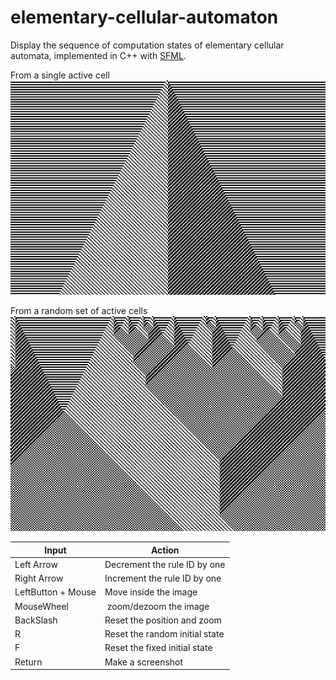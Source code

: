 # elementary-cellular-automaton
Display the sequence of computation states of elementary cellular automata, implemented in C++ with [SFML](https://www.sfml-dev.org/). 

From a single active cell
![rule57F](https://github.com/caesiumCode/elementary-cellular-automaton/blob/main/examples/ECA-57-F.png)

From a random set of active cells
![rule57R](https://github.com/caesiumCode/elementary-cellular-automaton/blob/main/examples/ECA-57-R.png)

| Input | Action |
| ---------- | ---------- |
| Left Arrow | Decrement the rule ID by one |
| Right Arrow | Increment the rule ID by one |
| LeftButton + Mouse | Move inside the image |
| MouseWheel | zoom/dezoom the image |
| BackSlash | Reset the position and zoom |
| R | Reset the random initial state |
| F | Reset the fixed initial state |
| Return | Make a screenshot |
